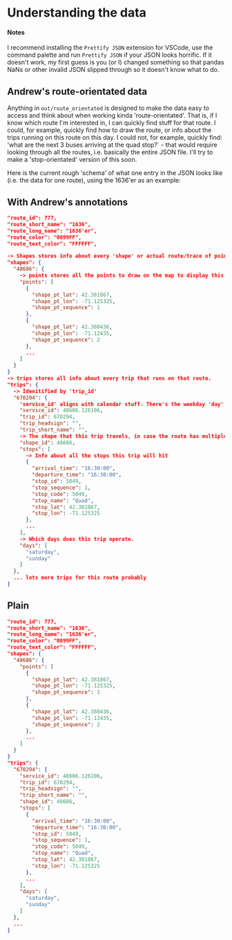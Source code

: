 
# Understanding the data

#### Notes

I recommend installing the `Prettify JSON` extension for VSCode, use the command palette and run `Prettify JSON` if your JSON looks horrific. If it doesn't work, my first guess is you (or I) changed something so that pandas NaNs or other invalid JSON slipped through so it doesn't know what to do.

## Andrew's route-orientated data

Anything in `out/route_orientated` is designed to make the data easy to access and think about when working kinda 'route-orientated'. That is, if I know which route I'm interested in, I can quickly find stuff for that route. I could, for example, quickly find how to draw the route, or info about the trips running on this route on this day. I could not, for example, quickly find: 'what are the next 3 buses arriving at the quad stop?` - that would require looking through all the routes, i.e. basically the entire JSON file. I'll try to make a 'stop-orientated' version of this soon.

Here is the current rough 'schema' of what one entry in the JSON looks like (i.e. the data for one route), using the 1636'er as an example:

## With Andrew's annotations
```JSON
"route_id": 777,
"route_short_name": "1636",
"route_long_name": "1636'er",
"route_color": "0099FF",
"route_text_color": "FFFFFF",

-> Shapes stores info about every 'shape' or actual route/trace of points that this route covers. Most routes are 1:1 with shapes - the HUIT 'route' apparently travels two different shapes depending on the time, hence why 'shapes' not 'shape' and having to be able to store multiple shapes
"shapes": {
  "48686": {
    -> points stores all the points to draw on the map to display this route.
    "points": [
      {
        "shape_pt_lat": 42.381867,
        "shape_pt_lon": -71.125325,
        "shape_pt_sequence": 1
      },
      {
        "shape_pt_lat": 42.380436,
        "shape_pt_lon": -71.12435,
        "shape_pt_sequence": 2
      },
      ...
    ]
  }
}
-> trips stores all info about every trip that runs on that route.
"trips": {
  -> Idenitified by 'trip_id'
  "670294": {
    'service_id' aligns with calendar stuff. There's the weekday 'day' service, the weekday 'evening service', everyday overnight service and so on.
    "service_id": 48686.126106,
    "trip_id": 670294,
    "trip_headsign": "",
    "trip_short_name": "",
    -> The shape that this trip travels, in case the route has multiple shapes
    "shape_id": 48686,
    "stops": [
      -> Info about all the stops this trip will hit
      {
        "arrival_time": "16:30:00",
        "departure_time": "16:30:00",
        "stop_id": 5049,
        "stop_sequence": 1,
        "stop_code": 5049,
        "stop_name": "Quad",
        "stop_lat": 42.381867,
        "stop_lon": -71.125325
      },
      ...
    ],
    -> Which days does this trip operate.
    "days": [
      "saturday",
      "sunday"
    ]
  },
  ... lots more trips for this route probably
}
```

## Plain

```JSON
"route_id": 777,
"route_short_name": "1636",
"route_long_name": "1636'er",
"route_color": "0099FF",
"route_text_color": "FFFFFF",
"shapes": {
  "48686": {
    "points": [
      {
        "shape_pt_lat": 42.381867,
        "shape_pt_lon": -71.125325,
        "shape_pt_sequence": 1
      },
      {
        "shape_pt_lat": 42.380436,
        "shape_pt_lon": -71.12435,
        "shape_pt_sequence": 2
      },
      ...
    ]
  }
}
"trips": {
  "670294": {
    "service_id": 48686.126106,
    "trip_id": 670294,
    "trip_headsign": "",
    "trip_short_name": "",
    "shape_id": 48686,
    "stops": [
      {
        "arrival_time": "16:30:00",
        "departure_time": "16:30:00",
        "stop_id": 5049,
        "stop_sequence": 1,
        "stop_code": 5049,
        "stop_name": "Quad",
        "stop_lat": 42.381867,
        "stop_lon": -71.125325
      },
      ...
    ],
    "days": [
      "saturday",
      "sunday"
    ]
  },
  ...
}
```


